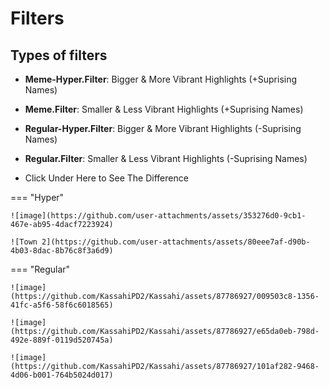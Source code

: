 # Filters

## Types of filters

-   **Meme-Hyper.Filter**: Bigger & More Vibrant Highlights (+Suprising Names)
-   **Meme.Filter**: Smaller & Less Vibrant Highlights (+Suprising Names)
-   **Regular-Hyper.Filter**: Bigger & More Vibrant Highlights (-Suprising Names)
-   **Regular.Filter**: Smaller & Less Vibrant Highlights (-Suprising Names)

-   Click Under Here to See The Difference

=== "Hyper"

    ![image](https://github.com/user-attachments/assets/353276d0-9cb1-467e-ab95-4dacf7223924)

    ![Town 2](https://github.com/user-attachments/assets/80eee7af-d90b-4b03-8dac-8b76c8f3a6d9)

=== "Regular"

    ![image](https://github.com/KassahiPD2/Kassahi/assets/87786927/009503c8-1356-41fc-a5f6-58f6c6018565)

    ![image](https://github.com/KassahiPD2/Kassahi/assets/87786927/e65da0eb-798d-492e-889f-0119d520745a)

    ![image](https://github.com/KassahiPD2/Kassahi/assets/87786927/101af282-9468-4d06-b001-764b5024d017)
